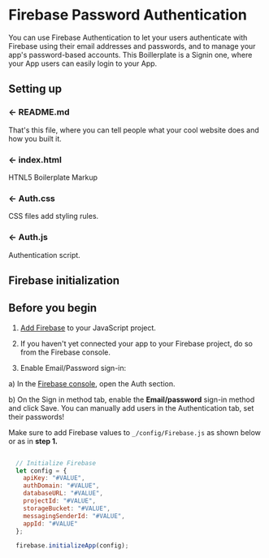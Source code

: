 Firebase Password Authentication
=================

You can use Firebase Authentication to let your users authenticate with Firebase using their email addresses and passwords, and to manage your app's password-based accounts. This Boillerplate is a Signin one, where your App users can easily login to your App.

Setting up
------------

### ← README.md

That's this file, where you can tell people what your cool website does and how you built it.

### ← index.html

HTNL5 Boilerplate Markup

### ← Auth.css

CSS files add styling rules.

### ← Auth.js

Authentication script.

Firebase initialization
------------------------

## Before you begin

  1. [Add Firebase](https://firebase.google.com/docs/web/setup) to your JavaScript project.
  
  2. If you haven't yet connected your app to your Firebase project, do so from the Firebase console.
  
  3. Enable Email/Password sign-in:
  
   a) In the [Firebase console](https://console.firebase.google.com/), open the Auth section.
    
   b) On the Sign in method tab, enable the **Email/password** sign-in method and click Save.
   You can manually add users in the Authentication tab, set their passwords!
   
Make sure to add Firebase values to `_/config/Firebase.js` as shown below or as in **step 1.**

```js

  // Initialize Firebase
  let config = {
    apiKey: "#VALUE",
    authDomain: "#VALUE",
    databaseURL: "#VALUE",
    projectId: "#VALUE",
    storageBucket: "#VALUE",
    messagingSenderId: "#VALUE",
    appId: "#VALUE"
  };

  firebase.initializeApp(config);

```
